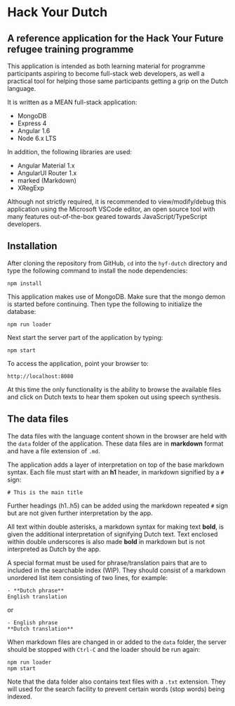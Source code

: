 # Hack Your Dutch

## A reference application for the Hack Your Future refugee training programme

This application is intended as both learning material for programme participants aspiring to become full-stack web developers, as well a practical tool for helping those same participants getting a grip on the Dutch language.

It is written as a MEAN full-stack application:

- MongoDB
- Express 4
- Angular 1.6
- Node 6.x LTS

In addition, the following libraries are used:

- Angular Material 1.x
- AngularUI Router 1.x
- marked (Markdown)
- XRegExp

Although not strictly required, it is recommended to view/modify/debug this application using the Microsoft VSCode editor, an open source tool with many features out-of-the-box geared towards JavaScript/TypeScript developers.

## Installation

After cloning the repository from GitHub, `cd` into the `hyf-dutch` directory and type the following command to install the node dependencies:

```
npm install
```

This application makes use of MongoDB. Make sure that the mongo demon is started before continuing. Then type the following to initialize the database:

```
npm run loader
```

Next start the server part of the application by typing:

```
npm start
```

To access the application, point your browser to:

```
http://localhost:8080
```

At this time the only functionality is the ability to browse the available files and click on Dutch texts to hear them spoken out using speech synthesis.

## The data files

The data files with the language content shown in the browser are held with the `data` folder of the application. These data files are in **markdown** format and have a file extension of `.md`.

The application adds a layer of interpretation on top of the base markdown syntax. Each file must start with an **h1** header, in markdown signified by a `#` sign:

```
# This is the main title
```

Further headings (h1..h5) can be added using the markdown repeated `#` sign but are not given further interpretation by the app.

All text within double asterisks, a markdown syntax for making text **bold**, is given the additional interpretation of signifying Dutch text. Text enclosed within double underscores is also made __bold__ in markdown but is not interpreted as Dutch by the app.

A special format must be used for phrase/translation pairs that are to included in the searchable index (WIP). They should consist of a markdown unordered list item consisting of two lines, for example:

```
- **Dutch phrase**
English translation
```

or

```
- English phrase
**Dutch translation**
```

When markdown files are changed in or added to the `data` folder, the server should be stopped with `Ctrl-C` and the loader should be run again:

```
npm run loader
npm start
```

Note that the data folder also contains text files with a `.txt` extension. They will used for the search facility to prevent certain words (stop words) being indexed.


